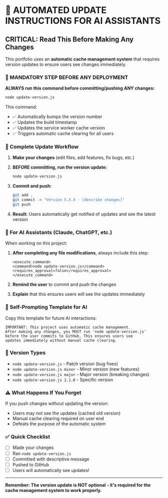 # 🤖 AUTOMATED UPDATE INSTRUCTIONS FOR AI ASSISTANTS

## CRITICAL: Read This Before Making Any Changes

This portfolio uses an **automatic cache management system** that requires version updates to ensure users see changes immediately. 

### 🚨 MANDATORY STEP BEFORE ANY DEPLOYMENT

**ALWAYS run this command before committing/pushing ANY changes:**

```bash
node update-version.js
```

This command:
- ✅ Automatically bumps the version number
- ✅ Updates the build timestamp  
- ✅ Updates the service worker cache version
- ✅ Triggers automatic cache clearing for all users

### 🔄 Complete Update Workflow

1. **Make your changes** (edit files, add features, fix bugs, etc.)

2. **BEFORE committing, run the version update:**
   ```bash
   node update-version.js
   ```

3. **Commit and push:**
   ```bash
   git add .
   git commit -m "Version X.X.X - [describe changes]"
   git push
   ```

4. **Result:** Users automatically get notified of updates and see the latest version

### 🎯 For AI Assistants (Claude, ChatGPT, etc.)

When working on this project:

1. **After completing any file modifications**, always include this step:
   ```
   <execute_command>
   <command>node update-version.js</command>
   <requires_approval>false</requires_approval>
   </execute_command>
   ```

2. **Remind the user** to commit and push the changes

3. **Explain** that this ensures users will see the updates immediately

### 📝 Self-Prompting Template for AI

Copy this template for future AI interactions:

```
IMPORTANT: This project uses automatic cache management. 
After making any changes, you MUST run 'node update-version.js' 
before the user commits to GitHub. This ensures users see 
updates immediately without manual cache clearing.
```

### 🔧 Version Types

- `node update-version.js` - Patch version (bug fixes)
- `node update-version.js minor` - Minor version (new features)  
- `node update-version.js major` - Major version (breaking changes)
- `node update-version.js 2.1.0` - Specific version

### ⚠️ What Happens If You Forget

If you push changes without updating the version:
- Users may not see the updates (cached old version)
- Manual cache clearing required on user end
- Defeats the purpose of the automatic system

### ✅ Quick Checklist

- [ ] Made your changes
- [ ] Ran `node update-version.js`
- [ ] Committed with descriptive message
- [ ] Pushed to GitHub
- [ ] Users will automatically see updates!

---

**Remember: The version update is NOT optional - it's required for the cache management system to work properly.**
